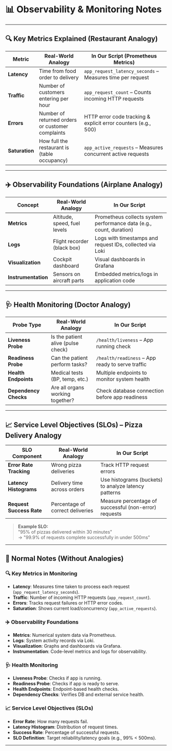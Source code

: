 # 📊 Observability & Monitoring Notes

---

## 🔍 Key Metrics Explained (Restaurant Analogy)

| Metric     | Real-World Analogy                               | In Our Script (Prometheus Metrics)                             |
|------------|--------------------------------------------------|----------------------------------------------------------------|
| **Latency**   | Time from food order to delivery                 | `app_request_latency_seconds` – Measures time per request       |
| **Traffic**   | Number of customers entering per hour            | `app_request_count` – Counts incoming HTTP requests             |
| **Errors**    | Number of returned orders or customer complaints | HTTP error code tracking & explicit error counters (e.g., 500)  |
| **Saturation**| How full the restaurant is (table occupancy)     | `app_active_requests` – Measures concurrent active requests     |

---

## ✈️ Observability Foundations (Airplane Analogy)

| Concept         | Real-World Analogy                     | In Our Script                                              |
|------------------|----------------------------------------|-------------------------------------------------------------|
| **Metrics**         | Altitude, speed, fuel levels             | Prometheus collects system performance data (e.g., count, duration) |
| **Logs**            | Flight recorder (black box)              | Logs with timestamps and request IDs, collected via Loki     |
| **Visualization**   | Cockpit dashboard                        | Visual dashboards in Grafana                                 |
| **Instrumentation** | Sensors on aircraft parts                | Embedded metrics/logs in application code                    |

---

## 🩺 Health Monitoring (Doctor Analogy)

| Probe Type        | Real-World Analogy                  | In Our Script                                         |
|--------------------|-------------------------------------|--------------------------------------------------------|
| **Liveness Probe**   | Is the patient alive (pulse check)   | `/health/liveness` – App running check                |
| **Readiness Probe**  | Can the patient perform tasks?       | `/health/readiness` – App ready to serve traffic      |
| **Health Endpoints** | Medical tests (BP, temp, etc.)       | Multiple endpoints to monitor system health           |
| **Dependency Checks**| Are all organs working together?     | Check database connection before app readiness        |

---

## 📈 Service Level Objectives (SLOs) – Pizza Delivery Analogy

| SLO Component        | Real-World Analogy                  | In Our Script                                           |
|------------------------|-------------------------------------|----------------------------------------------------------|
| **Error Rate Tracking**   | Wrong pizza deliveries               | Track HTTP request errors                                 |
| **Latency Histograms**    | Delivery time across orders          | Use histograms (buckets) to analyze latency patterns      |
| **Request Success Rate**  | Percentage of correct deliveries     | Measure percentage of successful (non-error) requests     |

> **Example SLO:**  
"95% of pizzas delivered within 30 minutes"  
→ "99.9% of requests complete successfully in under 500ms"

---

## 📘 Normal Notes (Without Analogies)

### 🔍 Key Metrics in Monitoring
- **Latency**: Measures time taken to process each request (`app_request_latency_seconds`).
- **Traffic**: Number of incoming HTTP requests (`app_request_count`).
- **Errors**: Tracks request failures or HTTP error codes.
- **Saturation**: Shows current load/concurrency (`app_active_requests`).

### ✈️ Observability Foundations
- **Metrics**: Numerical system data via Prometheus.
- **Logs**: System activity records via Loki.
- **Visualization**: Graphs and dashboards via Grafana.
- **Instrumentation**: Code-level metrics and logs for observability.

### 🩺 Health Monitoring
- **Liveness Probe**: Checks if app is running.
- **Readiness Probe**: Checks if app is ready to serve.
- **Health Endpoints**: Endpoint-based health checks.
- **Dependency Checks**: Verifies DB and external service health.

### 📈 Service Level Objectives (SLOs)
- **Error Rate**: How many requests fail.
- **Latency Histogram**: Distribution of request times.
- **Success Rate**: Percentage of successful requests.
- **SLO Definition**: Target reliability/latency goals (e.g., 99% < 500ms).

---

